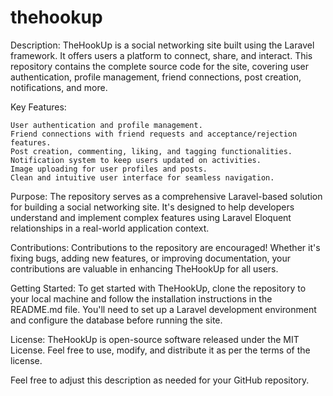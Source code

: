 # thehookup
Description:
TheHookUp is a social networking site built using the Laravel framework. It offers users a platform to connect, share, and interact. This repository contains the complete source code for the site, covering user authentication, profile management, friend connections, post creation, notifications, and more.

Key Features:

    User authentication and profile management.
    Friend connections with friend requests and acceptance/rejection features.
    Post creation, commenting, liking, and tagging functionalities.
    Notification system to keep users updated on activities.
    Image uploading for user profiles and posts.
    Clean and intuitive user interface for seamless navigation.

Purpose:
The repository serves as a comprehensive Laravel-based solution for building a social networking site. It's designed to help developers understand and implement complex features using Laravel Eloquent relationships in a real-world application context.

Contributions:
Contributions to the repository are encouraged! Whether it's fixing bugs, adding new features, or improving documentation, your contributions are valuable in enhancing TheHookUp for all users.

Getting Started:
To get started with TheHookUp, clone the repository to your local machine and follow the installation instructions in the README.md file. You'll need to set up a Laravel development environment and configure the database before running the site.

License:
TheHookUp is open-source software released under the MIT License. Feel free to use, modify, and distribute it as per the terms of the license.

Feel free to adjust this description as needed for your GitHub repository.
